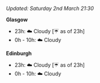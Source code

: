*Updated: Saturday 2nd March 21:30*

**Glasgow**

* 23h: :cloud: Cloudy [:umbrella: as of 23h]
* 0h - 10h: :cloud: Cloudy

**Edinburgh**

* 23h: :cloud: Cloudy [:umbrella: as of 23h]
* 0h - 10h: :cloud: Cloudy
